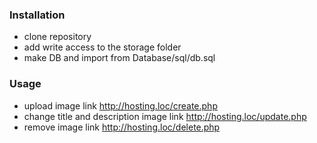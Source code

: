 ### Installation
- clone repository
- add write access to the storage folder
- make DB and import from Database/sql/db.sql

### Usage
- upload image link http://hosting.loc/create.php
- change title and description image link http://hosting.loc/update.php
- remove image link http://hosting.loc/delete.php
